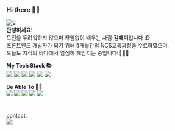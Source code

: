 
### Hi there 👋🏻
![2](https://user-images.githubusercontent.com/107976069/193759935-0c79b9ae-5f50-474d-bbc2-fbefc0cf3e3d.jpg) <br>
**안녕하세요!**<br>
도전을 두려워하지 않으며 끊임없이 배우는 사람 **김혜미**입니다 :D <br>
프론트엔드 개발자가 되기 위해 5개월간의 NCS교육과정을 수료하였으며,<br>
오늘도 지식의 바다에서 열심히 헤엄치는 중입니다!🏊🏻‍♀️<br>


**My Tech Stack  📚**<br>
<img src="https://img.shields.io/badge/HTML-E34F26?style=flat-square&logo=HTML5&logoColor=white"/> <img src="https://img.shields.io/badge/CSS-1572B6?style=flat-square&logo=CSS3&logoColor=white"/> <img src="https://img.shields.io/badge/SCSS-CC6699?style=flat-square&logo=SASS&logoColor=white"/> <img src="https://img.shields.io/badge/JQuery-0769AD?style=flat-square&logo=JQuery&logoColor=white"/> <img src="https://img.shields.io/badge/JavaScript-F7DF1E?style=flat-square&logo=JavaScript&logoColor=white"/> <img src="https://img.shields.io/badge/Vue.js-4FC08D?style=flat-square&logo=Vue.js&logoColor=white"/>

**Be Able To 👌🏻**<br>
<img src="https://img.shields.io/badge/Figma-F24E1E?style=flat-square&logo=Figma&logoColor=white"/>
<img src="https://img.shields.io/badge/Adobe Photoshop-31A8FF?style=flat-square&logo=Adobe Photoshop&logoColor=white"/>
<img src="https://img.shields.io/badge/Adobe Illustrator-FF9A00?style=flat-square&logo=Adobe Illustrator&logoColor=white"/>
<img src="https://img.shields.io/badge/Adobe Premiere Pro-9999FF?style=flat-square&logo=Adobe Premiere Pro&logoColor=white"/>
<img src="https://img.shields.io/badge/Adobe After Effects-9999FF?style=flat-square&logo=Adobe After Effects&logoColor=white"/>


#
contact.<br>
<img src="https://img.shields.io/badge/kimhp1216@naver.com-ffffff?style=flat-square&logo=GMAIL&logoColor=black"/>

